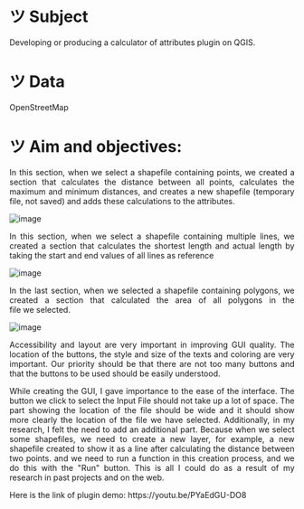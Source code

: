 # ツ Subject 
Developing or producing a calculator of attributes plugin on QGIS.

# ツ Data
OpenStreetMap

# ツ Aim and objectives:
<p align="justify">In this section, when we select a shapefile containing points, we created a section that calculates the distance between all points, calculates the maximum and minimum distances, and creates a new shapefile (temporary file, not saved) and adds these calculations to the attributes.</p>

![image](https://github.com/GMT-456-GIS-Programming/midterm-project-alperencatak/assets/118128475/2107b744-7e4a-4ce9-80d4-84c73fe424f7)

<p align="justify">In this section, when we select a shapefile containing multiple lines, we created a section that calculates the shortest length and actual length by taking the start and end values ​​of all lines as reference</p>

![image](https://github.com/GMT-456-GIS-Programming/midterm-project-alperencatak/assets/118128475/c72d9ddd-deea-4420-9538-8d0200162e7f)

<p align="justify">In the last section, when we selected a shapefile containing polygons, we created a section that calculated the area of ​​all polygons in the file we selected.</p>

![image](https://github.com/GMT-456-GIS-Programming/midterm-project-alperencatak/assets/118128475/3d0d9717-dffe-4e47-b571-14c731904484)

<p align="justify">Accessibility and layout are very important in improving GUI quality. The location of the buttons, the style and size of the texts and coloring are very important. Our priority should be that there are not too many buttons and that the buttons to be used should be easily understood.</p>

<p align="justify">While creating the GUI, I gave importance to the ease of the interface. The button we click to select the Input File should not take up a lot of space. The part showing the location of the file should be wide and it should show more clearly the location of the file we have selected. Additionally, in my research, I felt the need to add an additional part. Because when we select some shapefiles, we need to create a new layer, for example, a new shapefile created to show it as a line after calculating the distance between two points. and we need to run a function in this creation process, and we do this with the "Run" button. This is all I could do as a result of my research in past projects and on the web.</p>

<p align="justify">Here is the link of plugin demo: https://youtu.be/PYaEdGU-DO8</p>
